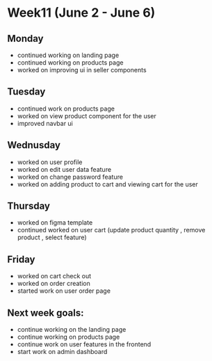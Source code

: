 # Week11 (June 2 - June 6)

## Monday

- continued working on landing page
- continued working on products page
- worked on improving ui in seller components

## Tuesday

- continued work on products page
- worked on view product component for the user
- improved navbar ui

## Wednusday

- worked on user profile
- worked on edit user data feature
- worked on change password feature
- worked on adding product to cart and viewing cart for the user

## Thursday

- worked on figma template
- continued worked on user cart (update product quantity , remove product , select feature)

## Friday

- worked on cart check out
- worked on order creation
- started work on user order page

## Next week goals:

- continue working on the landing page
- continue working on products page
- continue work on user features in the frontend
- start work on admin dashboard
